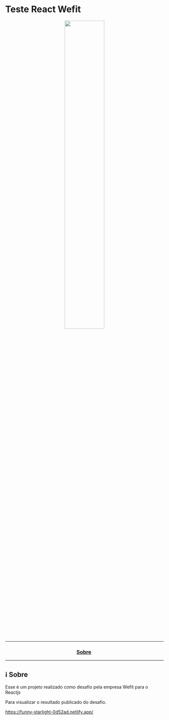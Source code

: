 # Teste React Wefit

<p align="center" style="background: url(https://wefit.com.br/static/Topo-img@2x-b1ae84225b68b976d561af631e12c25f.png) center center / cover no-repeat fixed;" >
  <img src="https://user-images.githubusercontent.com/54115624/216507723-680f5174-9963-4b6f-b860-605d751aa02f.png" alt="" style="aspect-ratio: 3; width: 50%; object-fit: cover;" role="banner" loading="lazy" decoding="async" fetchpriority="high" />
</p>

---

<h3 align="center">
  <a href="#information_source-sobre">Sobre</a>&nbsp;
</h3>

---

## :information_source: Sobre

Esse é um projeto realizado como desafio pela empresa Wefit para o Reactjs 

Para visualizar o resultado publicado do desafio.

https://funny-starlight-0d52ad.netlify.app/
